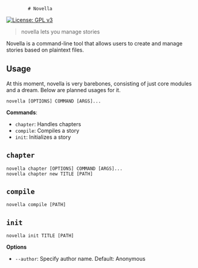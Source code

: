             # Novella

[![License: GPL v3](https://img.shields.io/badge/License-GPLv3-blue.svg)](https://www.gnu.org/licenses/gpl-3.0)

> novella lets you manage stories

Novella is a command-line tool that allows users to create and manage stories based on plaintext files.

## Usage

At this moment, novella is very barebones, consisting of just core modules and a dream. Below are planned usages for it.

```shell
novella [OPTIONS] COMMAND [ARGS]...
```

**Commands**:

- `chapter`: Handles chapters
- `compile`: Compiles a story
- `init`: Initializes a story

## `chapter`

```shell
novella chapter [OPTIONS] COMMAND [ARGS]...
novella chapter new TITLE [PATH]
```

## `compile`

```shell
novella compile [PATH]
```

## `init`

```shell
novella init TITLE [PATH]
```

**Options**

- `--author`: Specify author name. Default: Anonymous